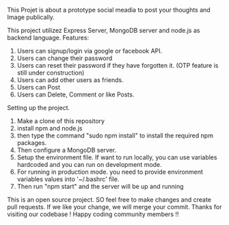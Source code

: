 This Projet is about a prototype social meadia to post your thoughts and Image publically.

This project utilizez Express Server, MongoDB server and node.js as backend language.
Features: 
  1. Users can signup/login via google or facebook API.
  2. Users can change their password
  3. Users can reset their password if they have forgotten it. (OTP feature is still under construction)
  4. Users can add other users as friends.
  5. Users can Post
  6. Users can Delete, Comment or like Posts.

Setting up the project.
  1. Make a clone of this repository
  2. install npm and node.js
  3. then type the command "sudo npm install" to install the required npm packages.
  4. Then configure a MongoDB server.
  5. Setup the environment file. If want to run locally, you can use variables hardcoded and you can run on development mode.
  6. For running in production mode. you need to provide environment variables values into '~/.bashrc' file.
  7. Then run "npm start" and the server will be up and running

This is an open source project. SO feel free to make changes and create pull requests. If we like your change, we will merge your commit.
Thanks for visiting our codebase ! Happy coding community members !!
